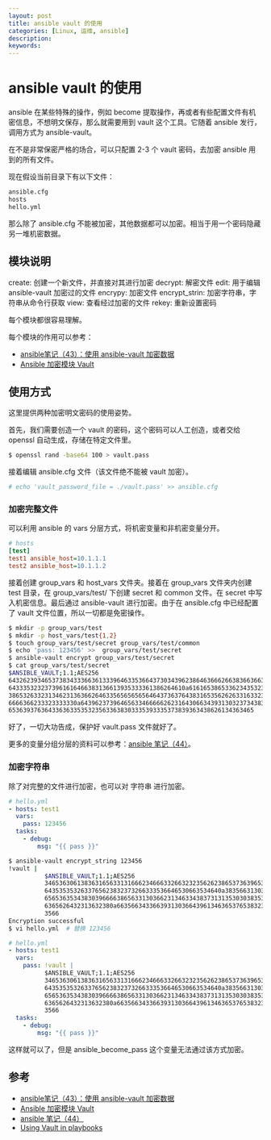 ```yaml
---
layout: post
title: ansible vault 的使用
categories: [Linux, 运维, ansible]
description:
keywords: 
---
```


# ansible vault 的使用

ansible 在某些特殊的操作，例如 become 提取操作，再或者有些配置文件有机密信息，不想明文保存，那么就需要用到 vault 这个工具。它随着 ansible 发行，调用方式为 ansible-vault。

在不是非常保密严格的场合，可以只配置 2-3 个 vault 密码，去加密 ansible 用到的所有文件。

现在假设当前目录下有以下文件：

```sh
ansible.cfg
hosts
hello.yml
```

那么除了 ansible.cfg 不能被加密，其他数据都可以加密。相当于用一个密码隐藏另一堆机密数据。

## 模块说明

create: 创建一个新文件，并直接对其进行加密
decrypt: 解密文件
edit: 用于编辑 ansible-vault 加密过的文件
encrypy: 加密文件
encrypt_strin: 加密字符串，字符串从命令行获取
view: 查看经过加密的文件
rekey: 重新设置密码

每个模块都很容易理解。

每个模块的作用可以参考：

- [ansible笔记（43）：使用 ansible-vault 加密数据](https://www.zsythink.net/archives/3250)
- [Ansible 加密模块 Vault](https://blog.51cto.com/steed/2432427)

## 使用方式

这里提供两种加密明文密码的使用姿势。

首先，我们需要创造一个 vault 的密码，这个密码可以人工创造，或者交给 openssl 自动生成，存储在特定文件里。

```sh
$ openssl rand -base64 100 > vault.pass
```

接着编辑 ansible.cfg 文件（该文件绝不能被 vault 加密）。

```sh
# echo 'vault_password_file = ./vault.pass' >> ansible.cfg
```

### 加密完整文件

可以利用 ansible 的 vars 分层方式，将机密变量和非机密变量分开。

```ini
# hosts
[test]
test1 ansible_host=10.1.1.1
test2 ansible_host=10.1.1.2
```

接着创建 group_vars 和 host_vars 文件夹。接着在 group_vars 文件夹内创建 test 目录，在 group_vars/test/ 下创建 secret 和 common 文件。在 secret 中写入机密信息。最后通过 ansible-vault 进行加密。由于在 ansible.cfg 中已经配置了 vault 文件位置，所以一切都是免密操作。

```sh
$ mkdir -p group_vars/test
$ mkdir -p host_vars/test{1,2}
$ touch group_vars/test/secret group_vars/test/common
$ echo 'pass: 123456' >>  group_vars/test/secret
$ ansible-vault encrypt group_vars/test/secret
$ cat group_vars/test/secret
$ANSIBLE_VAULT;1.1;AES256
64326239346537383433366361333964633536643730343962386463666266383663663661326238
6433353232373961616466383136613935333361386264610a616165386533623435323261363437
38653263323134623136366264633565656565646437363764383165356262633163323332306365
6666366233323333330a643962373964656334666662623164306634393130323734383531303664
65363937636433636335353235633638303335393335373839363438626134363465
```

好了，一切大功告成，保护好 vault.pass 文件就好了。

更多的变量分组分层的资料可以参考：[ansible 笔记（44）](https://www.zsythink.net/archives/3270)。

### 加密字符串

除了对完整的文件进行加密，也可以对 字符串 进行加密。

```yml
# hello.yml
- hosts: test1
  vars:
    pass: 123456
  tasks:
    - debug:
        msg: "{{ pass }}"
```

```sh
$ ansible-vault encrypt_string 123456
!vault |
          $ANSIBLE_VAULT;1.1;AES256
          34653630613836316563313166623466633266323235626238653736396533346635653761656338
          6435353532633765623832373266333536646530663534640a383566313036666536383362633962
          65653635343830396666386563313036623134633438373131353030383534316665623166663366
          6365626432313632380a663566343366393130366439613463653765383237656430386233306539
          3566
Encryption successful
$ vi hello.yml  # 替换 123456
```

```yml
# hello.yml
- hosts: test1
  vars:
    pass: !vault |
          $ANSIBLE_VAULT;1.1;AES256
          34653630613836316563313166623466633266323235626238653736396533346635653761656338
          6435353532633765623832373266333536646530663534640a383566313036666536383362633962
          65653635343830396666386563313036623134633438373131353030383534316665623166663366
          6365626432313632380a663566343366393130366439613463653765383237656430386233306539
          3566
  tasks:
    - debug:
        msg: "{{ pass }}"
```

这样就可以了，但是 ansible_become_pass 这个变量无法通过该方式加密。

## 参考

- [ansible笔记（43）：使用 ansible-vault 加密数据](https://www.zsythink.net/archives/3250)
- [Ansible 加密模块 Vault](https://blog.51cto.com/steed/2432427)
- [ansible 笔记（44）](https://www.zsythink.net/archives/3270)
- [Using Vault in playbooks](https://docs.ansible.com/ansible/latest/user_guide/playbooks_vault.html)
